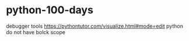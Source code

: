 # python-100-days
debugger tools
https://pythontutor.com/visualize.html#mode=edit
python do not have bolck scope

